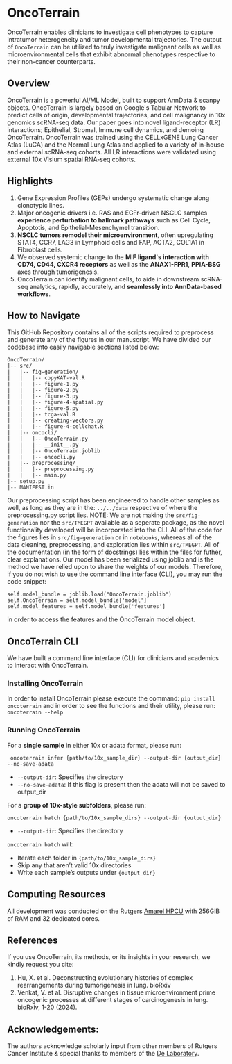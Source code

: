 # OncoTerrain
OncoTerrain enables clinicians to investigate cell phenotypes to capture intratumor heterogeneity and tumor developmental trajectories. The output of ```OncoTerrain``` can be utilized to truly investigate malignant cells as well as microenvironmental cells that exhibit abnormal phenotypes respective to their non-cancer counterparts.

## Overview 
OncoTerrain is a powerful AI/ML Model, built to support AnnData & scanpy objects. OncoTerrain is largely based on Google's Tabular Network to predict cells of origin, developmental trajectories, and cell malignancy in 10x genomics scRNA-seq data. Our paper goes into novel ligand-receptor (LR) interactions; Epithelial, Stromal, Immune cell dynamics, and demoing OncoTerrain. OncoTerrain was trained using the CELLxGENE Lung Cancer Atlas (LuCA) and the Normal Lung Atlas and applied to a variety of in-house and external scRNA-seq cohorts. All LR interactions were validated using external 10x Visium spatial RNA-seq cohorts.  

## Highlights
1. Gene Expression Profiles (GEPs) undergo systematic change along clonotypic lines.
2. Major oncogenic drivers i.e. RAS and EGFr-driven NSCLC samples **experience perturbation to hallmark pathways** such as Cell Cycle, Apoptotis, and Epithelial-Mesenchymel transition. 
3. **NSCLC tumors remodel their microenvironment**, often upregulating STAT4, CCR7, LAG3 in Lymphoid cells and FAP, ACTA2, COL1A1 in Fibroblast cells. 
4. We observed systemic change to the **MIF ligand's interaction with CD74, CD44, CXCR4 receptors** as well as the **ANAX1-FPR1**, **PPIA-BSG** axes through tumorigenesis.
5. OncoTerrain can identify malignant cells, to aide in downstream scRNA-seq analytics, rapidly, accurately, and **seamlessly into AnnData-based workflows**. 

## How to Navigate
This GitHub Repository contains all of the scripts required to preprocess and generate any of the figures in our manuscript. We have divided our codebase into easily navigable sections listed below:

```
OncoTerrain/ 
|-- src/
|   |-- fig-generation/
|   |   |-- copyKAT-val.R
|   |   |-- figure-1.py
|   |   |-- figure-2.py
|   |   |-- figure-3.py
|   |   |-- figure-4-spatial.py
|   |   |-- figure-5.py
|   |   |-- tcga-val.R
|   |   |-- creating-vectors.py
|   |   |-- figure-4-cellchat.R
|   |-- oncocli/
|   |   |-- OncoTerrain.py
|   |   |-- __init__.py
|   |   |-- OncoTerrain.joblib
|   |   |-- oncocli.py
|   |-- preprocessing/
|   |   |-- preprocessing.py
|   |   |-- main.py
|-- setup.py
|-- MANIFEST.in
```

Our preprocessing script has been engineered to handle other samples as well, as long as they are in the: ``` ../../data ``` respective of where the preprocessing.py script lies. NOTE: We are not making the ```src/fig-generation``` nor the ```src/TMEGPT``` available as a seperate package, as the novel functionality developed will be incorporated into the CLI. All of the code for the figures lies in ```src/fig-generation``` or in ```notebooks```, whereas all of the data cleaning, preprocessing, and exploration lies within ```src/TMEGPT```. All of the documentation (in the form of docstrings) lies within the files for futher, clear explanations. Our model has been serialized using joblib and is the method we have relied upon to share the weights of our models. Therefore, if you do not wish to use the command line interface (CLI), you may run the code snippet:

``` 
self.model_bundle = joblib.load("OncoTerrain.joblib")
self.OncoTerrain = self.model_bundle['model']
self.model_features = self.model_bundle['features']
```

in order to access the features and the OncoTerrain model object. 

## OncoTerrain CLI 
We have built a command line interface (CLI) for clinicians and academics to interact with OncoTerrain. 

### Installing OncoTerrain

In order to install OncoTerrain please execute the command: ```pip install oncoterrain``` and in order to see the functions and their utility, please run: ```oncoterrain --help```

### Running OncoTerrain

For a **single sample** in either 10x or adata format, please run: 

``` oncoterrain infer {path/to/10x_sample_dir} --output-dir {output_dir} --no-save-adata```
- ```--output-dir```: Specifies the directory
- ```--no-save-adata```: If this flag is present then the adata will not be saved to output_dir

For a **group of 10x-style subfolders**, please run:

```oncoterrain batch {path/to/10x_sample_dirs} --output-dir {output_dir}  ```
- ```--output-dir```: Specifies the directory

```oncoterrain batch``` will:
- Iterate each folder in ```{path/to/10x_sample_dirs}```
- Skip any that aren’t valid 10x directories
- Write each sample’s outputs under ```{output_dir} ```

## Computing Resources
All development was conducted on the Rutgers [Amarel HPCU](https://oarc.rutgers.edu/resources/amarel/) with 256GiB of RAM and 32 dedicated cores.

## References
If you use OncoTerrain, its methods, or its insights in your research, we kindly request you cite:
1. Hu, X. et al. Deconstructing evolutionary histories of complex rearrangements during tumorigenesis in lung. bioRxiv
2. Venkat, V. et al. Disruptive changes in tissue microenvironment prime oncogenic processes at different stages of carcinogenesis in lung. bioRxiv, 1-20 (2024). 

## Acknowledgements:
The authors acknowledge scholarly input from other members of Rutgers Cancer Institute & special thanks to members of the [De Laboratory](https://www.sjdlab.org/).